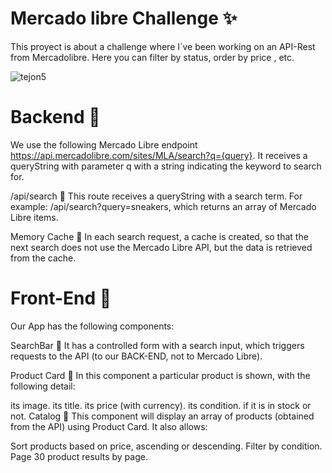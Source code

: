 # Mercado libre Challenge ✨
This proyect is about a challenge where I´ve been working on an API-Rest from Mercadolibre.
Here you can filter by status, order by price , etc.
<p align="left"> <img src="https://komarev.com/ghpvc/?username=tejon5&label=Profile%20views&color=0e75b6&style=flat" alt="tejon5" /> </p>

# Backend 🔹
We use the following Mercado Libre endpoint https://api.mercadolibre.com/sites/MLA/search?q={query}. It receives a queryString with parameter q with a string indicating the keyword to search for.

/api/search 🔎
This route receives a queryString with a search term. For example: /api/search?query=sneakers, which returns an array of Mercado Libre items.

Memory Cache 🔮
In each search request, a cache is created, so that the next search does not use the Mercado Libre API, but the data is retrieved from the cache.

# Front-End 🔸
Our App has the following components:

SearchBar 🔎
It has a controlled form with a search input, which triggers requests to the API (to our BACK-END, not to Mercado Libre).

Product Card 📑
In this component a particular product is shown, with the following detail:

its image.
its title.
its price (with currency).
its condition.
if it is in stock or not.
Catalog 📁
This component will display an array of products (obtained from the API) using Product Card. It also allows:

Sort products based on price, ascending or descending.
Filter by condition.
Page 30 product results by page.

